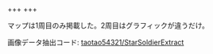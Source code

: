+++
+++

マップは1周目のみ掲載した。2周目はグラフィックが違うだけ。

画像データ抽出コード:
[taotao54321/StarSoldierExtract](https://github.com/taotao54321/StarSoldierExtract)
